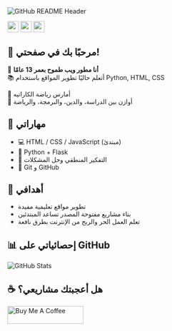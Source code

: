 <img src="https://github.com/اسم_مستخدمك/اسم_مستخدمك/blob/main/header.png" alt="GitHub README Header">

<p>
  <a href="https://x.com/your_username"><img src="https://img.shields.io/badge/twitter-%231DA1F2.svg?&style=for-the-badge&logo=twitter&logoColor=white" height=25></a>
  <a href="https://www.linkedin.com/in/your_profile"><img src="https://img.shields.io/badge/linkedin-%230077B5.svg?&style=for-the-badge&logo=linkedin&logoColor=white" height=25></a>
  <a href="https://www.instagram.com/your_username"><img src="https://img.shields.io/badge/instagram-%23E4405F.svg?&style=for-the-badge&logo=instagram&logoColor=white" height=25></a>
</p>

## 👋 مرحبًا بك في صفحتي!

🧠 **أنا مطور ويب طموح بعمر 13 عامًا**  
📚 أتعلم حاليًا تطوير المواقع باستخدام Python, HTML, CSS  

🥋 أمارس رياضة الكاراتيه  
🎯 أوازن بين الدراسة، والدين، والبرمجة، والرياضة

## 💼 مهاراتي

- 💻 HTML / CSS / JavaScript (مبتدئ)
- 🐍 Python + Flask
- 🧠 التفكير المنطقي وحل المشكلات
- 🔧 Git و GitHub

## 🚀 أهدافي

- تطوير مواقع تعليمية مفيدة
- بناء مشاريع مفتوحة المصدر تساعد المبتدئين
- تعلم العمل الحر والربح من الإنترنت بطرق نافعة

## 📊 إحصائياتي على GitHub

![GitHub Stats](https://github-readme-stats.vercel.app/api?username=اسم_مستخدمك&show_icons=true&theme=default)

## ☕ هل أعجبتك مشاريعي؟

<a href="https://www.buymeacoffee.com/your_username" target="_blank">
  <img src="https://cdn.buymeacoffee.com/buttons/default-red.png" alt="Buy Me A Coffee" height="40" width="170" >
</a>
